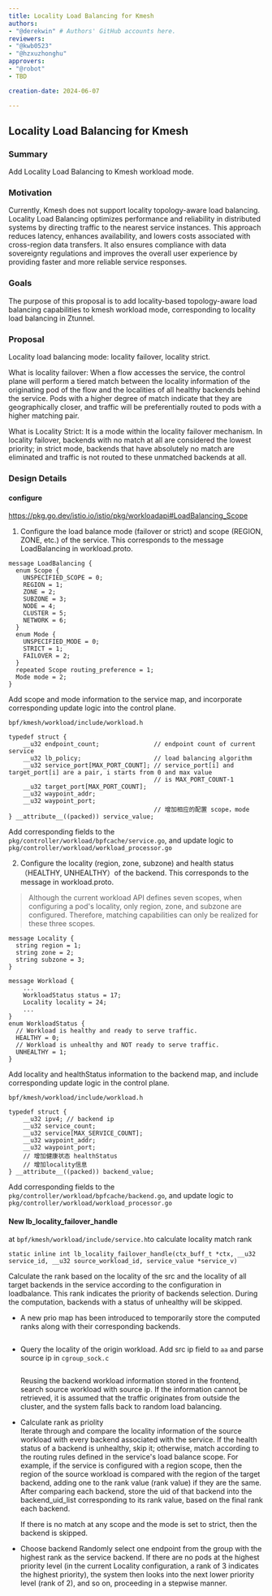 ```yaml
---
title: Locality Load Balancing for Kmesh
authors:
- "@derekwin" # Authors' GitHub accounts here.
reviewers:
- "@kwb0523"
- "@hzxuzhonghu"
approvers:
- "@robot"
- TBD

creation-date: 2024-06-07

---
```


## Locality Load Balancing for Kmesh

### Summary

Add Locality Load Balancing to Kmesh workload mode.

### Motivation

Currently, Kmesh does not support locality topology-aware load balancing. Locality Load Balancing optimizes performance and reliability in distributed systems by directing traffic to the nearest service instances. This approach reduces latency, enhances availability, and lowers costs associated with cross-region data transfers. It also ensures compliance with data sovereignty regulations and improves the overall user experience by providing faster and more reliable service responses.

### Goals

The purpose of this proposal is to add locality-based topology-aware load balancing capabilities to kmesh workload mode, corresponding to locality load balancing in Ztunnel.

### Proposal

Locality load balancing mode: locality failover, locality strict.

What is locality failover: When a flow accesses the service, the control plane will perform a tiered match between the locality information of the originating pod of the flow and the localities of all healthy backends behind the service. Pods with a higher degree of match indicate that they are geographically closer, and traffic will be preferentially routed to pods with a higher matching pair.

What is Locality Strict: It is a mode within the locality failover mechanism. In locality failover, backends with no match at all are considered the lowest priority; in strict mode, backends that have absolutely no match are eliminated and traffic is not routed to these unmatched backends at all.

### Design Details

#### configure
https://pkg.go.dev/istio.io/istio/pkg/workloadapi#LoadBalancing_Scope
1. Configure the load balance mode (failover or strict) and scope (REGION, ZONE, etc.) of the service. This corresponds to the message LoadBalancing in workload.proto.
```
message LoadBalancing {
  enum Scope {
    UNSPECIFIED_SCOPE = 0;
    REGION = 1;
    ZONE = 2;
    SUBZONE = 3;
    NODE = 4;
    CLUSTER = 5;
    NETWORK = 6;
  }
  enum Mode {
    UNSPECIFIED_MODE = 0;
    STRICT = 1;
    FAILOVER = 2;
  }
  repeated Scope routing_preference = 1;
  Mode mode = 2;
}
```

Add scope and mode information to the service map, and incorporate corresponding update logic into the control plane.

`bpf/kmesh/workload/include/workload.h`
```
typedef struct {
    __u32 endpoint_count;               // endpoint count of current service
    __u32 lb_policy;                    // load balancing algorithm
    __u32 service_port[MAX_PORT_COUNT]; // service_port[i] and target_port[i] are a pair, i starts from 0 and max value
                                        // is MAX_PORT_COUNT-1
    __u32 target_port[MAX_PORT_COUNT];
    __u32 waypoint_addr;
    __u32 waypoint_port;
                                        // 增加相应的配置 scope，mode
} __attribute__((packed)) service_value;
```

Add corresponding fields to the `pkg/controller/workload/bpfcache/service.go`, and update logic to `pkg/controller/workload/workload_processor.go`

2. Configure the locality (region, zone, subzone) and health status （HEALTHY, UNHEALTHY）of the backend. This corresponds to the message in workload.proto.
> Although the current workload API defines seven scopes, when configuring a pod's locality, only region, zone, and subzone are configured. Therefore, matching capabilities can only be realized for these three scopes.
```
message Locality {
  string region = 1;
  string zone = 2;
  string subzone = 3;
}

message Workload {
    ...
    WorkloadStatus status = 17;
    Locality locality = 24;
    ...
}
enum WorkloadStatus {
  // Workload is healthy and ready to serve traffic.
  HEALTHY = 0;
  // Workload is unhealthy and NOT ready to serve traffic.
  UNHEALTHY = 1;
}
```

Add locality and healthStatus information to the backend map, and include corresponding update logic in the control plane.

`bpf/kmesh/workload/include/workload.h`
```
typedef struct {
    __u32 ipv4; // backend ip
    __u32 service_count;
    __u32 service[MAX_SERVICE_COUNT];
    __u32 waypoint_addr;
    __u32 waypoint_port;
    // 增加健康状态 healthStatus
    // 增加locality信息
} __attribute__((packed)) backend_value;
```

Add corresponding fields to the `pkg/controller/workload/bpfcache/backend.go`, and update logic to `pkg/controller/workload/workload_processor.go`


#### New lb_locality_failover_handle 
at `bpf/kmesh/workload/include/service.h`to calculate locality match rank

```
static inline int lb_locality_failover_handle(ctx_buff_t *ctx, __u32 service_id, __u32 source_workload_id, service_value *service_v)
```

Calculate the rank based on the locality of the src and the locality of all target backends in the service according to the configuration in loadbalance. This rank indicates the priority of backends selection. During the computation, backends with a status of unhealthy will be skipped.

- A new prio map has been introduced to temporarily store the computed ranks along with their corresponding backends.
    ```
    
    ```
- Query the locality of the origin workload.
    Add src ip field to `aa` and parse source ip in `cgroup_sock.c`
    ```
    
    ```
    Reusing the backend workload information stored in the frontend, search source workload with source ip. If the information cannot be retrieved, it is assumed that the traffic originates from outside the cluster, and the system falls back to random load balancing.
- Calculate rank as priolity    
    Iterate through and compare the locality information of the source workload with every backend associated with the service. If the health status of a backend is unhealthy, skip it; otherwise, match according to the routing rules defined in the service's load balance scope. For example, if the service is configured with a region scope, then the region of the source workload is compared with the region of the target backend, adding one to the rank value (rank value) if they are the same. After comparing each backend, store the uid of that backend into the backend_uid_list corresponding to its rank value, based on the final rank each backend.
    
    If there is no match at any scope and the mode is set to strict, then the backend is skipped.

- Choose backend
    Randomly select one endpoint from the group with the highest rank as the service backend. If there are no pods at the highest priority level (in the current Locality configuration, a rank of 3 indicates the highest priority), the system then looks into the next lower priority level (rank of 2), and so on, proceeding in a stepwise manner.
